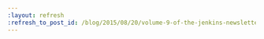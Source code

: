 ```yaml
---
:layout: refresh
:refresh_to_post_id: /blog/2015/08/20/volume-9-of-the-jenkins-newsletter-continuous-information-is-out
---
```


